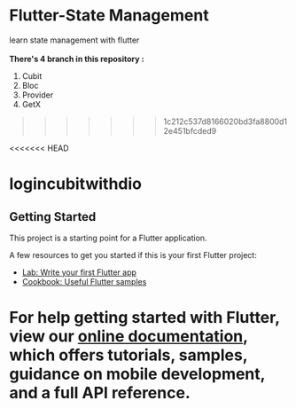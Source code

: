 # Flutter-State Management
learn state management with flutter
<br/>
<br/>
**There's 4 branch in this repository :**
  1. Cubit 
  2. Bloc 
  3. Provider 
  4. GetX
>>>>>>> 1c212c537d8166020bd3fa8800d12e451bfcded9

<<<<<<< HEAD
# logincubitwithdio



## Getting Started

This project is a starting point for a Flutter application.

A few resources to get you started if this is your first Flutter project:

- [Lab: Write your first Flutter app](https://flutter.dev/docs/get-started/codelab)
- [Cookbook: Useful Flutter samples](https://flutter.dev/docs/cookbook)

For help getting started with Flutter, view our
[online documentation](https://flutter.dev/docs), which offers tutorials,
samples, guidance on mobile development, and a full API reference.
=======
